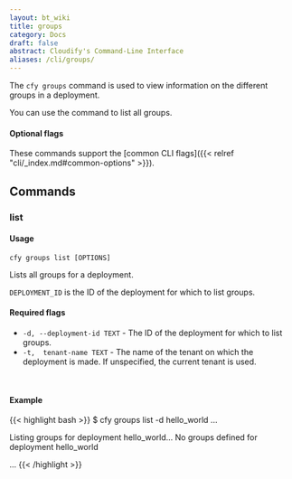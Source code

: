 ```yaml
---
layout: bt_wiki
title: groups
category: Docs
draft: false
abstract: Cloudify's Command-Line Interface
aliases: /cli/groups/
---
```


The `cfy groups` command is used to view information on the different groups in a deployment.

You can use the command to list all groups.

#### Optional flags
These commands support the [common CLI flags]({{< relref "cli/_index.md#common-options" >}}).


## Commands


### list

#### Usage 
`cfy groups list [OPTIONS]`

Lists all groups for a deployment.

`DEPLOYMENT_ID` is the ID of the deployment for which to list groups.

#### Required flags

* `-d, --deployment-id TEXT` - 
						The ID of the deployment for which to list groups.
* `-t,  tenant-name TEXT`  - The name of the tenant on which the deployment is made. If unspecified, the current tenant is used.


&nbsp;
#### Example

{{< highlight  bash  >}}
$ cfy groups list -d hello_world
...

Listing groups for deployment hello_world...
No groups defined for deployment hello_world

...
{{< /highlight >}}